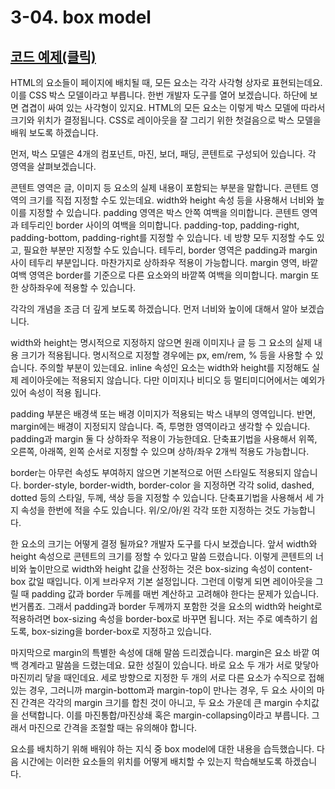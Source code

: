 # 3-04. box model

## [코드 예제(클릭)](https://codepen.io/tinystone/pen/moadbm)

HTML의 요소들이 페이지에 배치될 때, 모든 요소는 각각 사각형 상자로 표현되는데요. 이를 CSS 박스 모델이라고 부릅니다. 한번 개발자 도구를 열어 보겠습니다. 하단에 보면 겹겹이 싸여 있는 사각형이 있지요. HTML의 모든 요소는 이렇게 박스 모델에 따라서 크기와 위치가 결정됩니다. CSS로 레이아웃을 잘 그리기 위한 첫걸음으로 박스 모델을 배워 보도록 하겠습니다.

먼저, 박스 모델은 4개의 컴포넌트, 마진, 보더, 패딩, 콘텐트로 구성되어 있습니다. 각 영역을 살펴보겠습니다.

콘텐트 영역은 글, 이미지 등 요소의 실제 내용이 포함되는 부분을 말합니다. 콘텐트 영역의 크기를 직접 지정할 수도 있는데요. width와 height 속성 등을 사용해서 너비와 높이를 지정할 수 있습니다. padding 영역은 박스 안쪽 여백을 의미합니다. 콘텐트 영역과 테두리인 border 사이의 여백을 의미합니다. padding-top, padding-right, padding-bottom, padding-right를 지정할 수 있습니다. 네 방향 모두 지정할 수도 있고, 필요한 부분만 지정할 수도 있습니다. 테두리, border 영역은 padding과 margin 사이 테두리 부분입니다. 마찬가지로 상하좌우 적용이 가능합니다. margin 영역, 바깥 여백 영역은 border를 기준으로 다른 요소와의 바깥쪽 여백을 의미합니다. margin 또한 상하좌우에 적용할 수 있습니다.

각각의 개념을 조금 더 깊게 보도록 하겠습니다. 먼저 너비와 높이에 대해서 알아 보겠습니다.

width와 height는 명시적으로 지정하지 않으면 원래 이미지나 글 등 그 요소의 실제 내용 크기가 적용됩니다. 명시적으로 지정할 경우에는 px, em/rem, % 등을 사용할 수 있습니다. 주의할 부분이 있는데요. inline 속성인 요소는 width와 height를 지정해도 실제 레이아웃에는 적용되지 않습니다. 다만 이미지나 비디오 등 멀티미디어에서는 예외가 있어 속성이 적용 됩니다.

padding 부분은 배경색 또는 배경 이미지가 적용되는 박스 내부의 영역입니다. 반면, margin에는 배경이 지정되지 않습니다. 즉, 투명한 영역이라고 생각할 수 있습니다. padding과 margin 둘 다 상하좌우 적용이 가능한데요. 단축표기법을 사용해서 위쪽, 오른쪽, 아래쪽, 왼쪽 순서로 지정할 수 있으며 상하/좌우 2개씩 적용도 가능합니다.

border는 아무런 속성도 부여하지 않으면 기본적으로 어떤 스타일도 적용되지 않습니다. border-style, border-width, border-color 을 지정하면 각각 solid, dashed, dotted 등의 스타일, 두께, 색상 등을 지정할 수 있습니다. 단축표기법을 사용해서 세 가지 속성을 한번에 적을 수도 있습니다. 위/오/아/왼 각각 또한 지정하는 것도 가능합니다.

한 요소의 크기는 어떻게 결정 될까요? 개발자 도구를 다시 보겠습니다. 앞서 width와 height 속성으로 콘텐트의 크기를 정할 수 있다고 말씀 드렸습니다. 이렇게 콘텐트의 너비와 높이만으로 width와 height 값을 산정하는 것은 box-sizing 속성이 content-box 값일 때입니다. 이게 브라우저 기본 설정입니다. 그런데 이렇게 되면 레이아웃을 그릴 때 padding 값과 border 두께를 매번 계산하고 고려해야 한다는 문제가 있습니다. 번거롭죠. 그래서 padding과 border 두께까지 포함한 것을 요소의 width와 height로 적용하려면 box-sizing 속성을 border-box로 바꾸면 됩니다. 저는 주로 예측하기 쉽도록, box-sizing을 border-box로 지정하고 있습니다.

마지막으로 margin의 특별한 속성에 대해 말씀 드리겠습니다. margin은 요소 바깥 여백 경계라고 말씀을 드렸는데요. 묘한 성질이 있습니다. 바로 요소 두 개가 서로 맞닿아 마진끼리 닿을 때인데요. 세로 방향으로 지정한 두 개의 서로 다른 요소가 수직으로 접해있는 경우, 그러니까 margin-bottom과 margin-top이 만나는 경우, 두 요소 사이의 마진 간격은 각각의 margin 크기를 합친 것이 아니고, 두 요소 가운데 큰 margin 수치값을 선택합니다. 이를 마진통합/마진상쇄 혹은 margin-collapsing이라고 부릅니다. 그래서 마진으로 간격을 조절할 때는 유의해야 합니다.

요소를 배치하기 위해 배워야 하는 지식 중 box model에 대한 내용을 습득했습니다. 다음 시간에는 이러한 요소들의 위치를 어떻게 배치할 수 있는지 학습해보도록 하겠습니다.
